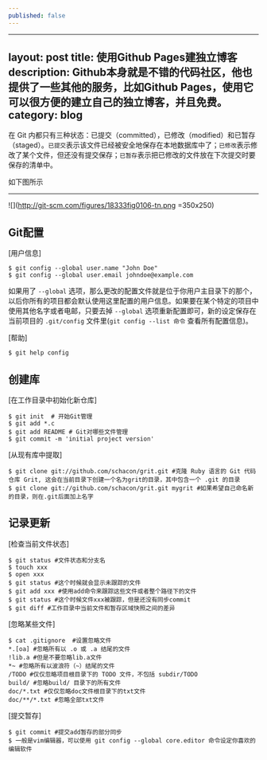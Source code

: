 ```yaml
---
published: false
---
```


---
layout: post
title: 使用Github Pages建独立博客
description: Github本身就是不错的代码社区，他也提供了一些其他的服务，比如Github Pages，使用它可以很方便的建立自己的独立博客，并且免费。
category: blog
---

在 Git 内都只有三种状态：已提交（committed），已修改（modified）和已暂存（staged）。`已提交`表示该文件已经被安全地保存在本地数据库中了；`已修改`表示修改了某个文件，但还没有提交保存；`已暂存`表示把已修改的文件放在下次提交时要保存的清单中。

如下图所示
****
![](http://git-scm.com/figures/18333fig0106-tn.png =350x250)

Git配置
---

[用户信息]
	
	$ git config --global user.name "John Doe"
	$ git config --global user.email johndoe@example.com

如果用了 `--global` 选项，那么更改的配置文件就是位于你用户主目录下的那个，以后你所有的项目都会默认使用这里配置的用户信息。如果要在某个特定的项目中使用其他名字或者电邮，只要去掉 `--global` 选项重新配置即可，新的设定保存在当前项目的 `.git/config` 文件里(`git config --list 命令` 查看所有配置信息)。

[帮助]

	$ git help config

创建库
---

[在工作目录中初始化新仓库]

	$ git init	# 开始Git管理
	$ git add *.c 
	$ git add README # Git对哪些文件管理
	$ git commit -m 'initial project version'

[从现有库中提取]

	$ git clone git://github.com/schacon/grit.git #克隆 Ruby 语言的 Git 代码仓库 Grit, 这会在当前目录下创建一个名为grit的目录，其中包含一个 .git 的目录
	$ git clone git://github.com/schacon/grit.git mygrit #如果希望自己命名新的目录，则在.git后面加上名字
	
记录更新
---

[检查当前文件状态]

	$ git status #文件状态和分支名
	$ touch xxx
	$ open xxx
	$ git status #这个时候就会显示未跟踪的文件
	$ git add xxx #使用add命令来跟踪这些文件或者整个路径下的文件
	$ git status #这个时候文件xxx被跟踪，但是还没有同步commit
	$ git diff #工作目录中当前文件和暂存区域快照之间的差异
	
[忽略某些文件]

	$ cat .gitignore  #设置忽略文件
	*.[oa] #忽略所有以 .o 或 .a 结尾的文件
	!lib.a #但是不要忽略lib.a文件
	*~ #忽略所有以波浪符（~）结尾的文件
	/TODO #仅仅忽略项目根目录下的 TODO 文件，不包括 subdir/TODO
	build/ #忽略build/ 目录下的所有文件
	doc/*.txt #仅仅忽略doc文件根目录下的txt文件
	doc/**/*.txt #忽略全部txt文件
	
[提交暂存]

	$ git commit #提交add暂存的部分同步
	$ 一般是vim编辑器，可以使用 git config --global core.editor 命令设定你喜欢的编辑软件
	



		